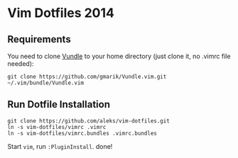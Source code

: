 # Vim Dotfiles 2014

## Requirements

You need to clone [Vundle](https://github.com/gmarik/Vundle.vim) to your home directory (just clone it, no .vimrc file needed):

```
git clone https://github.com/gmarik/Vundle.vim.git ~/.vim/bundle/Vundle.vim
```

## Run Dotfile Installation

```
git clone https://github.com/aleks/vim-dotfiles.git
ln -s vim-dotfiles/vimrc .vimrc
ln -s vim-dotfiles/vimrc.bundles .vimrc.bundles
```

Start ```vim```, run ```:PluginInstall```. done!
